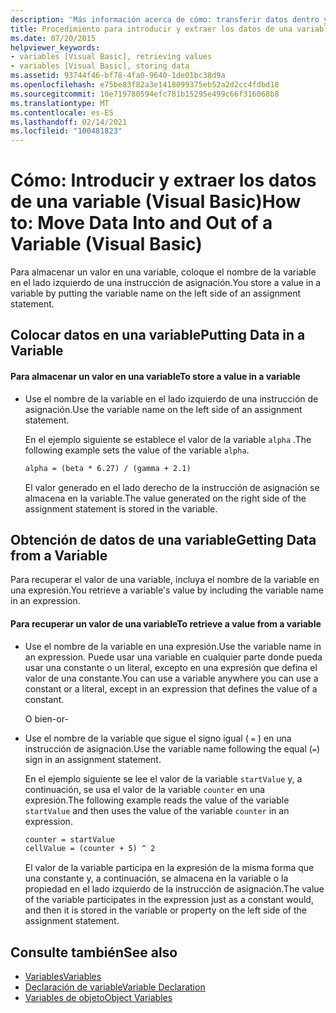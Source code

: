 ```yaml
---
description: 'Más información acerca de cómo: transferir datos dentro y fuera de una variable (Visual Basic)'
title: Procedimiento para introducir y extraer los datos de una variable
ms.date: 07/20/2015
helpviewer_keywords:
- variables [Visual Basic], retrieving values
- variables [Visual Basic], storing data
ms.assetid: 93744f46-bf78-4fa0-9640-1de01bc38d9a
ms.openlocfilehash: e75be83f82a3e1418099375eb52a2d2cc4fdbd18
ms.sourcegitcommit: 10e719780594efc781b15295e499c66f316068b8
ms.translationtype: MT
ms.contentlocale: es-ES
ms.lasthandoff: 02/14/2021
ms.locfileid: "100481823"
---
```

# <a name="how-to-move-data-into-and-out-of-a-variable-visual-basic"></a><span data-ttu-id="494b1-103">Cómo: Introducir y extraer los datos de una variable (Visual Basic)</span><span class="sxs-lookup"><span data-stu-id="494b1-103">How to: Move Data Into and Out of a Variable (Visual Basic)</span></span>

<span data-ttu-id="494b1-104">Para almacenar un valor en una variable, coloque el nombre de la variable en el lado izquierdo de una instrucción de asignación.</span><span class="sxs-lookup"><span data-stu-id="494b1-104">You store a value in a variable by putting the variable name on the left side of an assignment statement.</span></span>

## <a name="putting-data-in-a-variable"></a><span data-ttu-id="494b1-105">Colocar datos en una variable</span><span class="sxs-lookup"><span data-stu-id="494b1-105">Putting Data in a Variable</span></span>

#### <a name="to-store-a-value-in-a-variable"></a><span data-ttu-id="494b1-106">Para almacenar un valor en una variable</span><span class="sxs-lookup"><span data-stu-id="494b1-106">To store a value in a variable</span></span>

- <span data-ttu-id="494b1-107">Use el nombre de la variable en el lado izquierdo de una instrucción de asignación.</span><span class="sxs-lookup"><span data-stu-id="494b1-107">Use the variable name on the left side of an assignment statement.</span></span>

    <span data-ttu-id="494b1-108">En el ejemplo siguiente se establece el valor de la variable `alpha` .</span><span class="sxs-lookup"><span data-stu-id="494b1-108">The following example sets the value of the variable `alpha`.</span></span>

    ```vb
    alpha = (beta * 6.27) / (gamma + 2.1)
    ```

    <span data-ttu-id="494b1-109">El valor generado en el lado derecho de la instrucción de asignación se almacena en la variable.</span><span class="sxs-lookup"><span data-stu-id="494b1-109">The value generated on the right side of the assignment statement is stored in the variable.</span></span>

## <a name="getting-data-from-a-variable"></a><span data-ttu-id="494b1-110">Obtención de datos de una variable</span><span class="sxs-lookup"><span data-stu-id="494b1-110">Getting Data from a Variable</span></span>

<span data-ttu-id="494b1-111">Para recuperar el valor de una variable, incluya el nombre de la variable en una expresión.</span><span class="sxs-lookup"><span data-stu-id="494b1-111">You retrieve a variable's value by including the variable name in an expression.</span></span>

#### <a name="to-retrieve-a-value-from-a-variable"></a><span data-ttu-id="494b1-112">Para recuperar un valor de una variable</span><span class="sxs-lookup"><span data-stu-id="494b1-112">To retrieve a value from a variable</span></span>

- <span data-ttu-id="494b1-113">Use el nombre de la variable en una expresión.</span><span class="sxs-lookup"><span data-stu-id="494b1-113">Use the variable name in an expression.</span></span> <span data-ttu-id="494b1-114">Puede usar una variable en cualquier parte donde pueda usar una constante o un literal, excepto en una expresión que defina el valor de una constante.</span><span class="sxs-lookup"><span data-stu-id="494b1-114">You can use a variable anywhere you can use a constant or a literal, except in an expression that defines the value of a constant.</span></span>

  <span data-ttu-id="494b1-115">O bien</span><span class="sxs-lookup"><span data-stu-id="494b1-115">\-or-</span></span>

- <span data-ttu-id="494b1-116">Use el nombre de la variable que sigue el signo igual ( `=` ) en una instrucción de asignación.</span><span class="sxs-lookup"><span data-stu-id="494b1-116">Use the variable name following the equal (`=`) sign in an assignment statement.</span></span>

  <span data-ttu-id="494b1-117">En el ejemplo siguiente se lee el valor de la variable `startValue` y, a continuación, se usa el valor de la variable `counter` en una expresión.</span><span class="sxs-lookup"><span data-stu-id="494b1-117">The following example reads the value of the variable `startValue` and then uses the value of the variable `counter` in an expression.</span></span>

  ```vb
  counter = startValue
  cellValue = (counter + 5) ^ 2
  ```

  <span data-ttu-id="494b1-118">El valor de la variable participa en la expresión de la misma forma que una constante y, a continuación, se almacena en la variable o la propiedad en el lado izquierdo de la instrucción de asignación.</span><span class="sxs-lookup"><span data-stu-id="494b1-118">The value of the variable participates in the expression just as a constant would, and then it is stored in the variable or property on the left side of the assignment statement.</span></span>

## <a name="see-also"></a><span data-ttu-id="494b1-119">Consulte también</span><span class="sxs-lookup"><span data-stu-id="494b1-119">See also</span></span>

- [<span data-ttu-id="494b1-120">Variables</span><span class="sxs-lookup"><span data-stu-id="494b1-120">Variables</span></span>](index.md)
- [<span data-ttu-id="494b1-121">Declaración de variable</span><span class="sxs-lookup"><span data-stu-id="494b1-121">Variable Declaration</span></span>](variable-declaration.md)
- [<span data-ttu-id="494b1-122">Variables de objeto</span><span class="sxs-lookup"><span data-stu-id="494b1-122">Object Variables</span></span>](object-variables.md)
